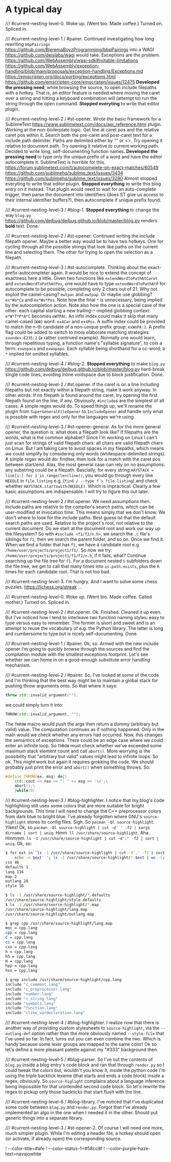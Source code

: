 # A typical day

/// #current-nesting-level-0. Woke up. (Went bio. Made coffee.) Turned on. Spliced in.

/// #current-nesting-level-1 / #pairer. Continued investigating how long rewriting `bbpPairings` https://github.com/BieremaBoyzProgramming/bbpPairings into a WAGI https://github.com/deislabs/wagi would take. Exceptions are the problem.
https://github.com/WebAssembly/wasi-sdk#notable-limitations
https://github.com/WebAssembly/exception-handling/blob/main/proposals/exception-handling/Exceptions.md
https://emscripten.org/docs/porting/exceptions.html
https://github.com/emscripten-core/emscripten/issues/12475
**Developed the pressing need**, while browsing the source, to open include filepaths with a hotkey. That is, an editor feature is needed where moving the caret over a string and hitting a keyboard combination will (attempt to) run the string through the open command. **Stopped everyting** to write that editor plugin.

/// #current-nesting-level-2 / #st-opener. Wrote the basic framework for a SublimeText https://www.sublimetext.com/docs/api_reference.html plugin. Working at the non-boilerplate logic. Get line at caret pos and the relative caret pos within it. Search both the pre-caret and post-caret text for a include path delimiter. Paths are delimited either by "" or <>. Try opening it relative to document path. Try opening it relative to current working path. Decided to write long, self-documenting function names. **Developed the pressing need** to type only the unique prefix of a word and have the editor autocomplete it. SublimeText is horrible for this.
https://forum.sublimetext.com/t/autocomplete-on-exact-matches/60549
https://github.com/sublimehq/sublime_text/issues/3434
https://github.com/sublimehq/sublime_text/issues/3280
Almost stopped everyting to write that editor plugin. **Stopped everything** to write this blog entry on it instead. That plugin would need to wait for an auto-complete trigger, then parse the document into identifiers (does ST give us access to their internal identifier buffers?), then autocomplete if unique prefix found.

/// #current-nesting-level-3 / #blog-1. **Stopped everything** to change the way `blog.py` https://github.com/dejbug/dejbug.github.io/blob/master/blog.py renders **bold** text. Done.

/// #current-nesting-level-2 / #st-opener. Continued writing the include filepath opener. Maybe a better way would be to have two hotkeys. One for cycling through all the possible strings that look like paths on the current line and selecting them. The other for trying to open the selection as a filepath.

/// #current-nesting-level-3 / #st-autocomplete. Thinking about the exact-prefix-autocompleter again. It would be nice to extend the concept of exactness here a little. Given two functions like `extendWordToPathAtCaret` and `extendWordToPathAtPos`, one would have to type `extendWordToPathAtP` for autocomplete to be possible, completing only 2 chars out of 21. Why not exploit the camel-casing? `ewtpac` and `ewtpap`. Or maybe use globbing? `ex*Wo*Ca` and `ex*Wo*Pos`. Note how the final `*` is unnecessary, being implied by the autocompletion action. Note also how the one is a special case of the other: each capital starting a new trailing-`*`-implied globbing context: `e*W*T*P*A*C` becomes `eWTPAC`. An infix index could make it skip that many camel-cased (**cc**) word: `ex4Car` and `ex4Pos`. A suffix index could be provided to match the n-th candidate of a non-unique prefix group: `exWoPA:2`. A prefix flag could be added to switch to more elaborate matching strategies: `soundex:E235:2` (a rather contrived example). Normally one would learn, through repetitious typing, a function name's "syllable signature", to coin a term: `exwopaca` and `exwopapo`. Each syllable being shorthand for a cc-word; a `*` implied for omitted syllables.

/// #current-nesting-level-4 / #blog-2. **Stopped everything** to make `blog.py` https://github.com/dejbug/dejbug.github.io/blob/master/blog.py hard-break single code lines, avoiding inline voidspace due to block justification. Done.

/// #current-nesting-level-2 / #st.opener. If the caret is on a line including filepaths but not exactly within a filepath string, make it work anyway. In other words: If no filepath is found around the caret, try opening the first filepath found on the line, if any. Obviously, `#include`s are the simplest of all cases. A simple regex would do. To speed things up, we'll rename the plugin from `SuperGeneralFileOpener` to `IncludeOpener` and handle only what is possible with regex and only for the languages we're using.

/// #current-nesting-level-3 / #st-opener-general. As for the more general opener, the question is: what does a filepath look like? If filepaths are the words, what is the common alphabet? Since I'm working on Linux I can't just scan for strings of valid filepath chars: all chars are valid filepath chars on Linux. But I am taking care to avoid spaces in my filepaths, which means we could simplify by considering only words (whitespace-delimited strings). A simple regex would do: finditer, then look for a match with the caret pos between start/end. Alas, the most general case can rely on no assumptions: any substring could be a filepath. Bascially, for every string `HAYSTACK = line[i:] for i in range(len(line))`, you would go through every line `NEEDLE` in `file.listing` e.g. (`find / --type f > file.listing`) and check whether `HAYSTACK.startswith(NEEDLE)`. Which is impractical. Clearly a few basic assumptions are indispensable. I will try to figure this out later.

/// #current-nesting-level-2 / #st.opener. We need assumptions then. Include paths are relative to the compiler's search paths, which can be user-modified at invocation time. This means simply that we don't know. We don't where to look for the include paths. Best guess ist that the default search paths are used. Relative to the project's root, not relative to the current document. Do we start at the document root and work our way up the filesystem? So with `#include <f1/f2/n.h>`, we search the `.c` file's siblings for `f1`, then we search the parent folder, and so on. Once we find it. When we find a folder that has `f1`, we have a candidate root e.g. `/home/user/projects/project1/f1/`. So now we try: `/home/user/projects/project1/f1/f2/n.h`, if it fails, what? Continue searching up the file tree for `f1`. For a document nested `S` subfolders down the file tree, we get to call that many times into `os.path.exists`, plus the `R` times for each candidate root. That is not too bad.

/// #current-nesting-level-3. I'm hungry. And I want to solve some chess puzzles. https://lichess.org/streak ...

/// #current-nesting-level-0. Woke up. (Went bio. Made coffee. Called mother.) Turned on. Spliced in.

/// #current-nesting-level-2 / #st.opener. Ok. Finished. Cleaned it up even. But I've noticed how I tend to interleave two function naming styles: easy to type versus easy to remember. The former is short and sweet and is an attempt to reuse the vocabulary of e.g. the Python library. The latter is long and cumbersome to type but is nicely self-documenting. Done.

/// #current-nesting-level-1 / #pairer. Ok, so. Armed with the new include opener I'm going to quickly browse through the sources and find the compilation module with the smallest exceptions footprint. Let's see whether we can home in on a good-enough substitute error handling mechanism.

/// #current-nesting-level-2 / #pairer. So, I've looked at some of the code and I'm thinking that the best way might be to maintain a global stack for pushing throw arguments onto. So that where it says:
```cpp
throw std::invalid_argument("");
```
we could simply turn it into:
```cpp
THROW(std::invalid_argument, "");
```
The `THROW` macro would push the args then return a dummy (arbitrary but valid) value. The computation continues as if nothing happened. Only in the main would we check whether any errors had occurred. Now, this changes the semantics of exceptions. There could be an edge case where we could enter an infinite loop. So `THROW` must check whether we've exceeded some maximum stack element count and call `abort()`. More worrying is the possibility that "arbitrary but valid" values might lead to infinite loops. So ok. This might work but again it requires grokking the code. We should probably just print the error and `abort()` when something throws. So:
```cpp
#define THROW(ex, msg) do{\
	std::cout << #ex << ": " << msg << '\n';\
	abort();\
	}while(0)
```

/// #current-nesting-level-3 / #blog-highlighter. I notice that my blog's code highlighting still uses some colors that are more suitable for bright backgrounds. This time I will need to change the C++ preprocessor colors from dark blue to bright blue. I've already forgotten where GNU's `source-highlight` stores its config files. Sigh. So `pacman -Ql source-highlight`. Yikes! Ok, so `pacman -Ql source-highlight | cut -d' ' -f2 | xargs dirname | sort | uniq`. Hmm. `ll /usr/share/source-highlight`. Aha. Hmmmm. `ls -1 /usr/share/source-highlight | cut -d'.' -f2 | sort | uniq`. Ok, so:

```sh
$ for ext in `ls -1 /usr/share/source-highlight | cut -d'.' -f2 | sort | uniq`; do\
	echo -n $ext' '; ls -1 /usr/share/source-highlight/*.$ext | wc -l; done
css 46
defaults 1
lang 114
map 2
outlang 28
style 10
```

```sh
$ ls -1 /usr/share/source-highlight/*.defaults
/usr/share/source-highlight/style.defaults
$ ls -1 /usr/share/source-highlight/*.map
/usr/share/source-highlight/lang.map
/usr/share/source-highlight/outlang.map
```

```sh
$ grep cpp /usr/share/source-highlight/lang.map
moc = cpp.lang
cpp = cpp.lang
C = cpp.lang
cc = cpp.lang
cxx = cpp.lang
h = cpp.lang
hh = cpp.lang
H = cpp.lang
hpp = cpp.lang
hxx = cpp.lang
```

```sh
$ grep include /usr/share/source-highlight/cpp.lang
include "c_comment.lang"
include "c_preprocessor.lang"
include "number.lang"
include "c_string.lang"
include "symbols.lang"
include "function.lang"
include "clike_vardeclaration.lang"
```

/// #current-nesting-level-4 / #blog-highlighter. I realize now that there is another way of providing custom stylesheets to `source-highlight`, via the `--outlang-def` option rather than the more obviously named `--style-file` that I've used so far. In fact, turns out you can even combine the two. Which is handy because some lexer groups are mapped to the same color! Ok so let's define a more pleasant palette against my "#333" background then.

/// #current-nesting-level-5 / #blog-parser. So I've out the contents of `blog.py` inside a blog entry's code block and ran that through `render.py` so I could tweak the colors but, wouldn't you know it, inside the python code I'm using the triple backtick lexeme (that starts and ends a code block) inside a regex, obviously. So `source-higlight` complains about a language inference being impossible for that unintended second code block. So let's rewrite the regex to pickup only those backticks that start flush with the line.

/// #current-nesting-level-6 / #blog-library. I've noticed that I've duplicated some code between `blog.py` and `render.py`. Forgot that I've already implemented an algo in the one when I needed it in the other. Should put generic things into a separate library.

/// #current-nesting-level-3 / #st-opener-2. Of course I will need one more, much simpler plugin. While I'm editing a header file, a hotkey should open (or activate, if already open) the corresponding source.


! --color-title=#afe
! --color-status-1=#58cc8f
! --color-purple-haze-text=navajowhite
